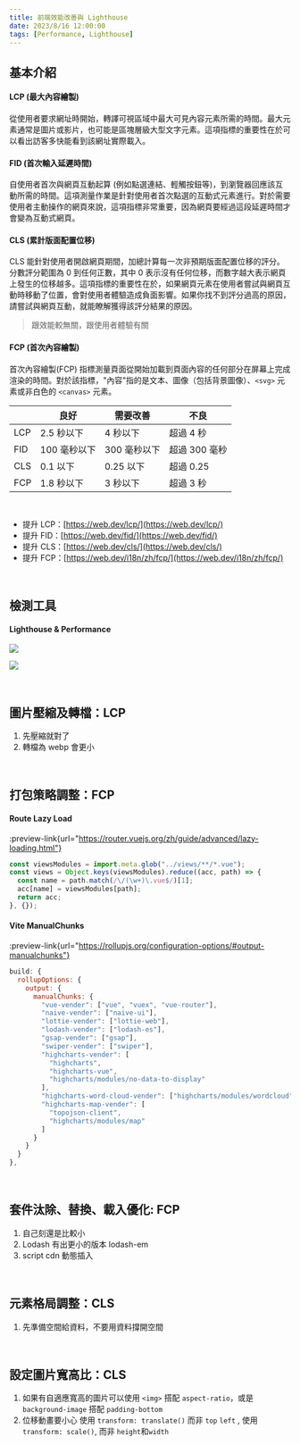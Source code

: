 ```yaml
---
title: 前端效能改善與 Lighthouse
date: 2023/8/16 12:00:00
tags: [Performance, Lighthouse]
---
```


## 基本介紹

#### LCP (最大內容繪製)

從使用者要求網址時開始，轉譯可視區域中最大可見內容元素所需的時間。最大元素通常是圖片或影片，也可能是區塊層級大型文字元素。這項指標的重要性在於可以看出訪客多快能看到該網址實際載入。

#### FID (首次輸入延遲時間)

自使用者首次與網頁互動起算 (例如點選連結、輕觸按鈕等)，到瀏覽器回應該互動所需的時間。這項測量作業是針對使用者首次點選的互動式元素進行。對於需要使用者主動操作的網頁來說，這項指標非常重要，因為網頁要經過這段延遲時間才會變為互動式網頁。

#### CLS (累計版面配置位移)

CLS 能針對使用者開啟網頁期間，加總計算每一次非預期版面配置位移的評分。分數評分範圍為 0 到任何正數，其中 0 表示沒有任何位移，而數字越大表示網頁上發生的位移越多。這項指標的重要性在於，如果網頁元素在使用者嘗試與網頁互動時移動了位置，會對使用者體驗造成負面影響。如果你找不到評分過高的原因，請嘗試與網頁互動，就能瞭解獲得該評分結果的原因。

> 跟效能較無關，跟使用者體驗有關

#### FCP (首次內容繪製)

首次內容繪製(FCP) 指標測量頁面從開始加載到頁面內容的任何部分在屏幕上完成渲染的時間。對於該指標，"內容"指的是文本、圖像（包括背景圖像）、`<svg>` 元素或非白色的 `<canvas>` 元素。

|  | 良好 | 需要改善 | 不良 |
| --- | --- | --- | --- |
| LCP | 2.5 秒以下 | 4 秒以下 | 超過 4 秒 |
| FID | 100 毫秒以下 | 300 毫秒以下 | 超過 300 毫秒 |
| CLS | 0.1 以下 | 0.25 以下 | 超過 0.25 |
| FCP | 1.8 秒以下 | 3 秒以下 | 超過 3 秒 |

<br/>

- 提升 LCP：[https://web.dev/lcp/](https://web.dev/lcp/)
- 提升 FID：[https://web.dev/fid/](https://web.dev/fid/)
- 提升 CLS：[https://web.dev/cls/](https://web.dev/cls/)
- 提升 FCP：[https://web.dev/i18n/zh/fcp/](https://web.dev/i18n/zh/fcp/)

<br/>

## 檢測工具

#### Lighthouse & Performance

![](/img/content/lighthouse/lighthouse.png)

![](/img/content/lighthouse/performance.png)

<br/>

## 圖片壓縮及轉檔：LCP

1. 先壓縮就對了
2. 轉檔為 webp 會更小

<br/>

## 打包策略調整：FCP

#### Route Lazy Load 

:preview-link{url="https://router.vuejs.org/zh/guide/advanced/lazy-loading.html"}

```jsx
const viewsModules = import.meta.glob("../views/**/*.vue");
const views = Object.keys(viewsModules).reduce((acc, path) => {
  const name = path.match(/\/(\w+)\.vue$/)[1];
  acc[name] = viewsModules[path];
  return acc;
}, {});
```

#### Vite ManualChunks

:preview-link{url="https://rollupjs.org/configuration-options/#output-manualchunks"}


```javascript
build: {
  rollupOptions: {
    output: {
      manualChunks: {
        "vue-vender": ["vue", "vuex", "vue-router"],
        "naive-vender": ["naive-ui"],
        "lottie-vender": ["lottie-web"],
        "lodash-vender": ["lodash-es"],
        "gsap-vender": ["gsap"],
        "swiper-vender": ["swiper"],
        "highcharts-vender": [
          "highcharts",
          "highcharts-vue",
          "highcharts/modules/no-data-to-display"
        ],
        "highcharts-word-cloud-vender": ["highcharts/modules/wordcloud"],
        "highcharts-map-vender": [
          "topojson-client",
          "highcharts/modules/map"
        ]
      }
    }
  }
},
```

<br/>

## 套件汰除、替換、載入優化: FCP

1. 自己刻還是比較小
2. Lodash 有出更小的版本 lodash-em
3. script cdn 動態插入 

<br/>

## 元素格局調整：CLS

1. 先準備空間給資料，不要用資料撐開空間

<br/>

## 設定圖片寬高比：CLS

1. 如果有自適應寬高的圖片可以使用 `<img>` 搭配 `aspect-ratio`，或是 `background-image` 搭配 `padding-bottom`
2. 位移動畫要小心 使用 `transform: translate()` 而非 `top`  `left` , 使用 `transform: scale()`, 而非 `height`和`width`
